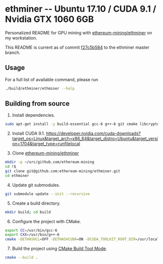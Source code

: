 # ethminer -- Ubuntu 17.10 / CUDA 9.1 / Nvidia GTX 1060 6GB

Personalized README for GPU mining with [ethereum-mining/ethminer](https://github.com/ethereum-mining/ethminer) on my workstation.

This README is current as of commit [f27c5b584](https://github.com/ctsrc/ethminer/commit/f27c5b58431ec63c8c9a2bec97f7c282f5b45e43) to the ethminer master branch.

## Usage

For a full list of available command, please run

```sh
./build/ethminer/ethminer --help
```

## Building from source

1. Install dependencies.

```sh
sudo apt-get install -y build-essential gcc-6 g++-6 git cmake libcrypto++-dev libleveldb-dev libjsoncpp-dev libjsonrpccpp-dev libboost-all-dev libgmp-dev libreadline-dev libcurl4-openssl-dev libmicrohttpd-dev
```

2. Install CUDA 9.1. https://developer.nvidia.com/cuda-downloads?target_os=Linux&target_arch=x86_64&target_distro=Ubuntu&target_version=1704&target_type=runfilelocal

3. Clone [ethereum-mining/ethminer](https://github.com/ethereum-mining/ethminer)

```bash
mkdir -p ~/src/github.com/ethereum-mining
cd !$
git clone git@github.com:ethereum-mining/ethminer.git
cd ethminer
```

4. Update git submodules.

```sh
git submodule update --init --recursive
```

5. Create a build directory.

```sh
mkdir build; cd build
```

6. Configure the project with CMake.

```sh
export CC=/usr/bin/gcc-6
export CXX=/usr/bin/g++-6
cmake -DETHASHCL=OFF -DETHASHCUDA=ON -DCUDA_TOOLKIT_ROOT_DIR=/usr/local/cuda-9.1 ..
```

7. Build the project using [CMake Build Tool Mode].

```sh
cmake --build .
```

[CMake Build Tool Mode]: https://cmake.org/cmake/help/latest/manual/cmake.1.html#build-tool-mode
